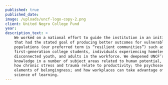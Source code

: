 ```yaml
---
published: true
published_date:
image: /uploads/uncf-logo-copy-2.png
client: United Negro College Fund
year:
description_text: >
    We worked on a national effort to guide the institution in an initiative
    that had the stated goal of producing better outcomes for vulnerable
    populations (our preferred term is “resilient communities”) such as
    first-generation college students, individuals experiencing homelessness,
    disconnected youth, and adults in the workforce. We deepened UNCF’s
    knowledge in a number of subject areas related to human potential, including
    how chronic stress and trauma relate to productivity; the psychosocial
    elements of belongingness; and how workplaces can take advantage of the
    science of learning.
---
```



